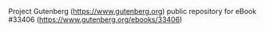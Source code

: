Project Gutenberg (https://www.gutenberg.org) public repository for eBook #33406 (https://www.gutenberg.org/ebooks/33406)
